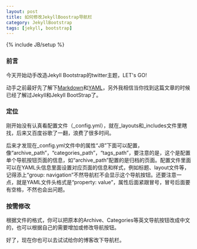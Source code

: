 ```yaml
---
layout: post
title: 如何修改JekyllBoostrap导航栏
category: JekyllBootstrap
tags: [jekyll, bootstrap]
---
```

{% include JB/setup %}

### 前言

今天开始动手改造Jekyll Bootstrap的twitter主题，LET's GO!

动手之前最好先了解下[Markdown](http://wowubuntu.com/markdown/)和[YAML](http://www.yaml.org/)，另外我相信当你找到这篇文章的时候已经了解过Jekyll和Jekyll BootStrap了。

### 定位

刚开始没有认真看配置文件（_config.yml），就在_layouts和_includes文件里瞎找，后来又百度谷歌了一翻，浪费了很多时间。

后来才发现在_config.yml文件中的属性“JB”下面可以配置，像“archive_path”，“categories_path”，“tags_path”，要注意的是，这个是配置单个导航按钮页面的信息，如“archive_path”配置的是归档的页面。配置文件里面可以在YAML头信息里面设置对应页面的信息和样式，例如标题、layout文件等，记得添上“group: navigation”不然导航栏不会显示这个导航按钮。还要注意一点，就是YAML文件头格式是“property: value”，属性后面紧跟冒号，冒号后面要有空格，不然也会出问题。

### 按需修改
根据文件的格式，你可以把原本的Archive、Categories等英文导航按钮改成中文的，也可以根据自己的需要增加或修改导航按钮。

好了，现在你也可以去试试给你的博客改下导航栏。